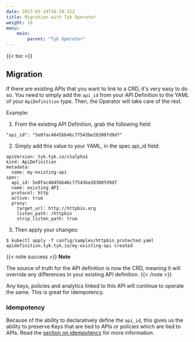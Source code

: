 ```yaml
---
date: 2017-03-24T16:39:31Z
title: Migration with Tyk Operator
weight: 16
menu:
    main:
        parent: "Tyk Operator"
---
```


{{< toc >}}
## Migration

If there are existing APIs that you want to link to a CRD, it's very easy to do so. You need to simply add the `api_id` from your API Definition to the YAML of your `ApiDefinition` type. Then, the Operator will take care of the rest.

Example:

1. From the existing API Definition, grab the following field:

```
"api_id": "5e0fac4845bb46c77543be28300fd9d7"
```

2. Simply add this value to your YAML, in the spec.api_id field:

```
apiVersion: tyk.tyk.io/v1alpha1
kind: ApiDefinition
metadata:
  name: my-existing-api
spec:
  api_id: 5e0fac4845bb46c77543be28300fd9d7
  name: existing API
  protocol: http
  active: true
  proxy:
    target_url: http://httpbin.org
    listen_path: /httpbin
    strip_listen_path: true
```

3. Then apply your changes:

```
$ kubectl apply -f config/samples/httpbin_protected.yaml
apidefinition.tyk.tyk.io/my-existing-api created
```

{{< note success >}}
**Note**  

The source of truth for the API definition is now the CRD, meaning it will override any differences in your existing API definition.
{{< /note >}}

Any keys, policies and analytics linked to this API will continue to operate the same. This is great for idempotency.

### Idempotency

Because of the ability to declaratively define the `api_id`, this gives us the ability to preserve Keys that are tied to APIs or policies which are tied to APIs.
Read the [section on idempotency](https://github.com/TykTechnologies/tyk-operator/blob/master/docs/concepts.md) for more information.
